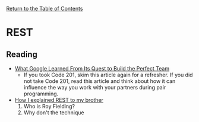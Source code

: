 [Return to the Table of Contents](README.md)

# REST

## Reading

* [What Google Learned From Its Quest to Build the Perfect Team](https://https://www.nytimes.com/2016/02/28/magazine/what-google-learned-from-its-quest-to-build-the-perfect-team.html)
  * If you took Code 201, skim this article again for a refresher. If you did not take Code 201, read this article and think about how it can influence the way you work with your partners during pair programming.
* [How I explained REST to my brother](https://gist.github.com/brookr/5977550)
  1. Who is Roy Fielding?
  2. Why don't the technique
